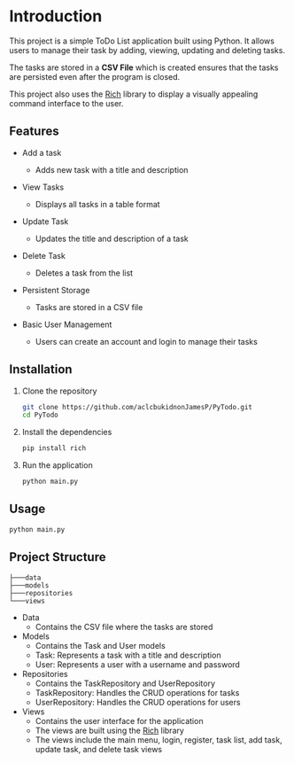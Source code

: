 
# Introduction

This project is a simple ToDo List application built using
Python. It allows users to manage their task by adding,
viewing, updating and deleting tasks.

The tasks are stored in a **CSV File** which is created
ensures that the tasks are persisted even after the program
is closed.

This project also uses the [Rich](https://github.com/Textualize/rich) library to display a visually
appealing command interface to the user.



## Features
- Add a task
  - Adds new task with a title and description

- View Tasks
  - Displays all tasks in a table format

- Update Task
  - Updates the title and description of a task

- Delete Task
  - Deletes a task from the list
  
- Persistent Storage
  - Tasks are stored in a CSV file

- Basic User Management
  - Users can create an account and login to manage their tasks


## Installation

1. Clone the repository
   ```bash
   git clone https://github.com/aclcbukidnonJamesP/PyTodo.git
   cd PyTodo
    ```
2. Install the dependencies
    ```bash
    pip install rich
    ```
3. Run the application
   ```bash
   python main.py
   ```

## Usage
```bash
python main.py
```

## Project Structure
```
├───data 
├───models
├───repositories
└───views
```
- Data
  - Contains the CSV file where the tasks are stored
- Models
  - Contains the Task and User models
  - Task: Represents a task with a title and description
  - User: Represents a user with a username and password
- Repositories
  + Contains the TaskRepository and UserRepository
  + TaskRepository: Handles the CRUD operations for tasks
  + UserRepository: Handles the CRUD operations for users
- Views
    - Contains the user interface for the application
    - The views are built using the [Rich](https://github.com/Textualize/rich) library
    - The views include the main menu, login, register, task list, add task, update task, and delete task views